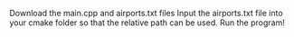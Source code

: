 Download the main.cpp and airports.txt files
Input the airports.txt file into your cmake folder so that the relative path can be used. 
Run the program!
